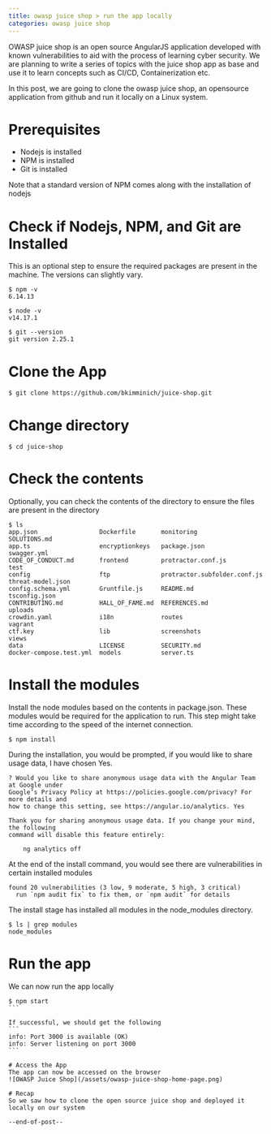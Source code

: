```yaml
---
title: owasp juice shop > run the app locally
categories: owasp juice shop
---
```


OWASP juice shop is an open source AngularJS application developed with known vulnerabilities 
to aid with the process of learning cyber security. We are planning to write a series of topics 
with the juice shop app as base and use it to learn concepts such as CI/CD, Containerization etc.

In this post, we are going to clone the owasp juice shop, an opensource application from github 
and run it locally on a Linux system.

# Prerequisites
- Nodejs is installed
- NPM is installed
- Git is installed

Note that a standard version of NPM comes along with the installation of nodejs

# Check if Nodejs, NPM, and Git are Installed
This is an optional step to ensure the required packages are present in the machine.
The versions can slightly vary.
```
$ npm -v
6.14.13

$ node -v
v14.17.1

$ git --version
git version 2.25.1
```

# Clone the App
```
$ git clone https://github.com/bkimminich/juice-shop.git
```

# Change directory
```
$ cd juice-shop
```

# Check the contents
Optionally, you can check the contents of the directory to ensure the files are present in the 
directory
```
$ ls
app.json                 Dockerfile       monitoring                    SOLUTIONS.md
app.ts                   encryptionkeys   package.json                  swagger.yml
CODE_OF_CONDUCT.md       frontend         protractor.conf.js            test
config                   ftp              protractor.subfolder.conf.js  threat-model.json
config.schema.yml        Gruntfile.js     README.md                     tsconfig.json
CONTRIBUTING.md          HALL_OF_FAME.md  REFERENCES.md                 uploads
crowdin.yaml             i18n             routes                        vagrant
ctf.key                  lib              screenshots                   views
data                     LICENSE          SECURITY.md
docker-compose.test.yml  models           server.ts
```

# Install the modules
Install the node modules based on the contents in package.json. These modules would be required 
for the application to run. This step might take time according to the speed of the internet 
connection.

```
$ npm install
```

During the installation, you would be prompted, if you would like to share usage data, I have 
chosen Yes.
```
? Would you like to share anonymous usage data with the Angular Team at Google under
Google’s Privacy Policy at https://policies.google.com/privacy? For more details and
how to change this setting, see https://angular.io/analytics. Yes

Thank you for sharing anonymous usage data. If you change your mind, the following
command will disable this feature entirely:

    ng analytics off
```

At the end of the install command, you would see there are vulnerabilities in certain installed 
modules
```
found 20 vulnerabilities (3 low, 9 moderate, 5 high, 3 critical)
  run `npm audit fix` to fix them, or `npm audit` for details
```

The install stage has installed all modules in the node_modules directory.
```
$ ls | grep modules
node_modules
```

# Run the app
We can now run the app locally
````
$ npm start
```

If successful, we should get the following
```
info: Port 3000 is available (OK)
info: Server listening on port 3000
```

# Access the App
The app can now be accessed on the browser
![OWASP Juice Shop](/assets/owasp-juice-shop-home-page.png)

# Recap
So we saw how to clone the open source juice shop and deployed it locally on our system

--end-of-post--
